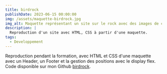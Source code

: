 ```yaml
---
title: birdrock
publishDate: 2023-06-15 00:00:00
img: /assets/maquette-birdrock.jpg
img_alt: Maquette représentant un site sur le rock avec des images de chanteurs et de guitares.
description: |
  Reproduction d'un site avec HTML, CSS à partir d'une maquette.
tags:
  - Developpement
---
```


Reproduction pendant la formation, avec HTML et CSS d'une maquette avec un Header, un Footer et la gestion des positions avec le display flex. Code disponible sur mon Github <a href="https://github.com/Francismant/BIRDROCK">birdrock</a>.